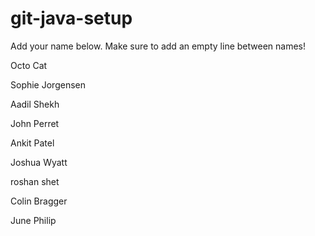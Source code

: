 # git-java-setup

Add your name below. Make sure to add an empty line between names!

Octo Cat

Sophie Jorgensen

Aadil Shekh

John Perret

Ankit Patel

Joshua Wyatt

roshan shet

Colin Bragger

June Philip
